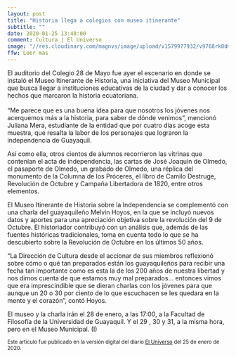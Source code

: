 ```yaml
---
layout: post
title: "Historia llega a colegios con museo itinerante"
subtitle: ""
date: 2020-01-25 13:40:00
comment: Cultura | El Universo
image: "//res.cloudinary.com/magnvs/image/upload/v1579977932/v9768rk8dmhstbx1y0cr.jpg"
ffw: Leer más
---
```

El auditorio del Colegio 28 de Mayo fue ayer el escenario en donde se instaló el Museo Itinerante de Historia, una iniciativa del Museo Municipal que busca llegar a instituciones educativas de la ciudad y dar a conocer los hechos que marcaron la historia ecuatoriana.<br /><br/>“Me parece que es una buena idea para que nosotros los jóvenes nos acerquemos más a la historia, para saber de dónde venimos”, mencionó Juliana Mera, estudiante de la entidad que por cuatro días acoge esta muestra, que resalta la labor de los personajes que lograron la independencia de Guayaquil.

Así como ella, otros cientos de alumnos recorrieron las vitrinas que contenían el acta de independencia, las cartas de José Joaquín de Olmedo, el pasaporte de Olmedo, un grabado de Olmedo, una réplica del monumento de la Columna de los Próceres, el libro de Camilo Destruge, Revolución de Octubre y Campaña Libertadora de 1820, entre otros elementos.

El Museo Itinerante de Historia sobre la Independencia se complementó con una charla del guayaquileño Melvin Hoyos, en la que se incluyó nuevos datos y aportes para una apreciación objetiva sobre la revolución del 9 de Octubre. El historiador contribuyó con un análisis que, además de las fuentes históricas tradicionales, toma en cuenta todo lo que se ha descubierto sobre la Revolución de Octubre en los últimos 50 años.

“La Dirección de Cultura desde el accionar de sus miembros reflexionó sobre cómo o qué tan preparados están los guayaquileños para recibir una fecha tan importante como es esta la de los 200 años de nuestra libertad y nos dimos cuenta de que estamos muy mal preparados... entonces vimos que era imprescindible que se dieran charlas con los jóvenes para que aunque un 20 o 30 por ciento de lo que escuchacen se les quedara en la mente y el corazón”, contó Hoyos.

El museo y la charla irán el 28 de enero, a las 17:00, a la Facultad de Filosofía de la Universidad de Guayaquil. Y el 29 , 30 y 31, a la misma hora, pero en el Museo Municipal. (I)

<small>Este artículo fue publicado en la versión digital del diario [El Universo](//www.eluniverso.com/entretenimiento/2020/01/25/nota/7707183/historia-llega-colegios-museo-itinerante) del 25 de enero de 2020.</small>
